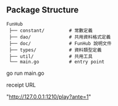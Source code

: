 ## Package Structure

```text
FunHub
 ├── constant/         # 常數定義
 ├── dao/              # 共用資料格式定義
 ├── doc/              # FunHub 說明文件
 ├── types/            # 資料類型定義
 ├── util/             # 共用工具
 └── main.go           # entry point
```


go run main.go


receipt URL

"http://127.0.0.1:1210/play?ante=1"